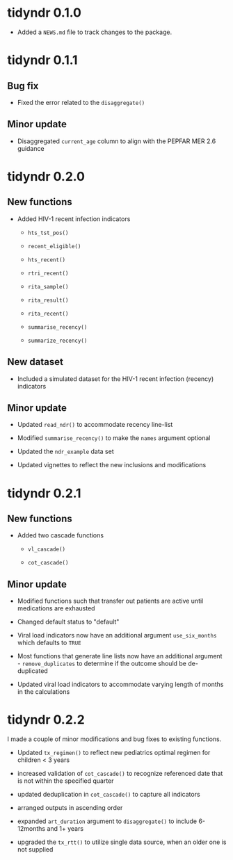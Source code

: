 # tidyndr 0.1.0

-   Added a `NEWS.md` file to track changes to the package.

# tidyndr 0.1.1

## Bug fix

-   Fixed the error related to the `disaggregate()`

## Minor update

-   Disaggregated `current_age` column to align with the PEPFAR MER 2.6 guidance

# tidyndr 0.2.0

## New functions

-   Added HIV-1 recent infection indicators

    -   `hts_tst_pos()`

    -   `recent_eligible()`

    -   `hts_recent()`

    -   `rtri_recent()`

    -   `rita_sample()`

    -   `rita_result()`

    -   `rita_recent()`

    -   `summarise_recency()`

    -   `summarize_recency()`

## New dataset

-   Included a simulated dataset for the HIV-1 recent infection (recency) indicators

## Minor update

-   Updated `read_ndr()` to accommodate recency line-list

-   Modified `summarise_recency()` to make the `names` argument optional

-   Updated the `ndr_example` data set

-   Updated vignettes to reflect the new inclusions and modifications

# tidyndr 0.2.1

## New functions

-   Added two cascade functions

    -   `vl_cascade()`

    -   `cot_cascade()`

## Minor update

-   Modified functions such that transfer out patients are active until medications are exhausted

-   Changed default status to "default"

-   Viral load indicators now have an additional argument `use_six_months` which defaults to `TRUE`

-   Most functions that generate line lists now have an additional argument - `remove_duplicates` to determine if the outcome should be de-duplicated

-   Updated viral load indicators to accommodate varying length of months in the calculations

# tidyndr 0.2.2

I made a couple of minor modifications and bug fixes to existing functions.

-   Updated `tx_regimen()` to reflect new pediatrics optimal regimen for children < 3 years

-   increased validation of `cot_cascade()` to recognize referenced date that is not within the specified quarter

-   updated deduplication in `cot_cascade()` to capture all indicators


-   arranged outputs in ascending order

-   expanded `art_duration` argument to `disaggregate()` to include 6-12months and 1+ years

-   upgraded the `tx_rtt()` to utilize single data source, when an older one is not supplied
